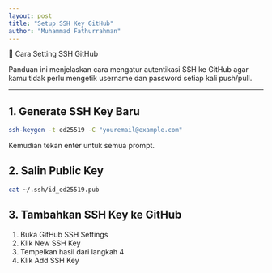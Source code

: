 ```yaml
---
layout: post
title: "Setup SSH Key GitHub"
author: "Muhammad Fathurrahman"
---
```


🔐 Cara Setting SSH GitHub

Panduan ini menjelaskan cara mengatur autentikasi SSH ke GitHub agar kamu tidak perlu mengetik username dan password setiap kali push/pull.

---

## 1. Generate SSH Key Baru
```sh
ssh-keygen -t ed25519 -C "youremail@example.com"
```
Kemudian tekan enter untuk semua prompt.

## 2. Salin Public Key
```sh
cat ~/.ssh/id_ed25519.pub
```

## 3. Tambahkan SSH Key ke GitHub
1. Buka GitHub SSH Settings
2. Klik New SSH Key
3. Tempelkan hasil dari langkah 4
4. Klik Add SSH Key
